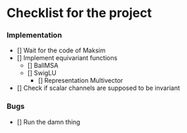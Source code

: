 # Checklist for the project
### Implementation
 - [] Wait for the code of Maksim
 - [] Implement equivariant functions
    - [] BallMSA
    - [] SwigLU
        - [] Representation Multivector
 - [] Check if scalar channels are supposed to be invariant
### Bugs
 - [] Run the damn thing
